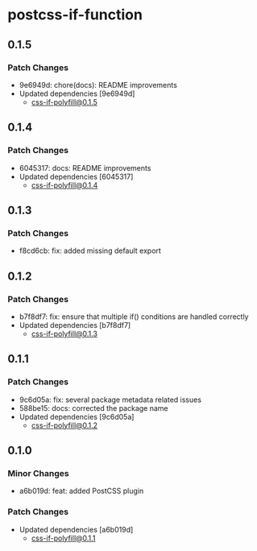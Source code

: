 # postcss-if-function

## 0.1.5

### Patch Changes

- 9e6949d: chore(docs): README improvements
- Updated dependencies [9e6949d]
  - css-if-polyfill@0.1.5

## 0.1.4

### Patch Changes

- 6045317: docs: README improvements
- Updated dependencies [6045317]
  - css-if-polyfill@0.1.4

## 0.1.3

### Patch Changes

- f8cd6cb: fix: added missing default export

## 0.1.2

### Patch Changes

- b7f8df7: fix: ensure that multiple if() conditions are handled correctly
- Updated dependencies [b7f8df7]
  - css-if-polyfill@0.1.3

## 0.1.1

### Patch Changes

- 9c6d05a: fix: several package metadata related issues
- 588be15: docs: corrected the package name
- Updated dependencies [9c6d05a]
  - css-if-polyfill@0.1.2

## 0.1.0

### Minor Changes

- a6b019d: feat: added PostCSS plugin

### Patch Changes

- Updated dependencies [a6b019d]
  - css-if-polyfill@0.1.1
